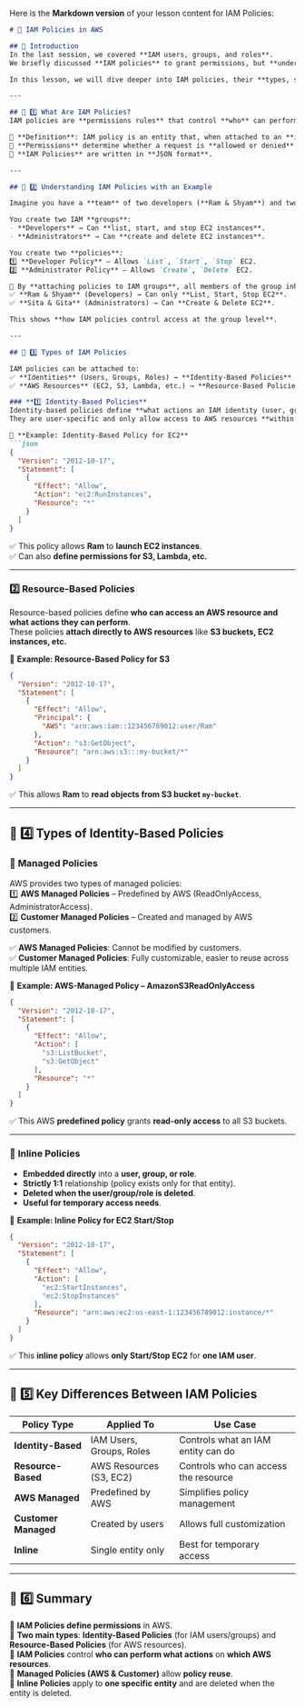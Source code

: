 Here is the **Markdown version** of your lesson content for IAM Policies:  

```markdown
# 🔐 IAM Policies in AWS

## 🎉 Introduction  
In the last session, we covered **IAM users, groups, and roles**.  
We briefly discussed **IAM policies** to grant permissions, but **understanding policies in-depth is crucial** for effectively managing IAM.

In this lesson, we will dive deeper into IAM policies, their **types, structure, and use cases**.

---

## 📌 1️⃣ What Are IAM Policies?  
IAM policies are **permissions rules** that control **who** can perform **what actions** on **which AWS resources**.  

🔹 **Definition**: IAM policy is an entity that, when attached to an **identity or resource**, defines **its permissions**.  
🔹 **Permissions** determine whether a request is **allowed or denied**.  
🔹 **IAM Policies** are written in **JSON format**.

---

## 📌 2️⃣ Understanding IAM Policies with an Example  

Imagine you have a **team** of two developers (**Ram & Shyam**) and two administrators (**Sita & Gita**).  

You create two IAM **groups**:  
- **Developers** → Can **list, start, and stop EC2 instances**.  
- **Administrators** → Can **create and delete EC2 instances**.  

You create two **policies**:  
1️⃣ **Developer Policy** – Allows `List`, `Start`, `Stop` EC2.  
2️⃣ **Administrator Policy** – Allows `Create`, `Delete` EC2.  

📜 By **attaching policies to IAM groups**, all members of the group inherit the permissions:  
✅ **Ram & Shyam** (Developers) → Can only **List, Start, Stop EC2**.  
✅ **Sita & Gita** (Administrators) → Can **Create & Delete EC2**.

This shows **how IAM policies control access at the group level**.

---

## 📌 3️⃣ Types of IAM Policies  

IAM policies can be attached to:  
✅ **Identities** (Users, Groups, Roles) → **Identity-Based Policies**  
✅ **AWS Resources** (EC2, S3, Lambda, etc.) → **Resource-Based Policies**  

### **1️⃣ Identity-Based Policies**  
Identity-based policies define **what actions an IAM identity (user, group, or role) can perform on AWS resources**.  
They are user-specific and only allow access to AWS resources **within the same AWS account**.

📜 **Example: Identity-Based Policy for EC2**  
```json
{
  "Version": "2012-10-17",
  "Statement": [
    {
      "Effect": "Allow",
      "Action": "ec2:RunInstances",
      "Resource": "*"
    }
  ]
}
```
✅ This policy allows **Ram** to **launch EC2 instances**.  
✅ Can also **define permissions for S3, Lambda, etc.**  

---

### **2️⃣ Resource-Based Policies**  
Resource-based policies define **who can access an AWS resource and what actions they can perform**.  
These policies **attach directly to AWS resources** like **S3 buckets, EC2 instances, etc.**  

📜 **Example: Resource-Based Policy for S3**  
```json
{
  "Version": "2012-10-17",
  "Statement": [
    {
      "Effect": "Allow",
      "Principal": {
        "AWS": "arn:aws:iam::123456789012:user/Ram"
      },
      "Action": "s3:GetObject",
      "Resource": "arn:aws:s3:::my-bucket/*"
    }
  ]
}
```
✅ This allows **Ram** to **read objects from S3 bucket `my-bucket`**.

---

## 📌 4️⃣ Types of Identity-Based Policies  

### 🔹 **Managed Policies**  
AWS provides two types of managed policies:  
1️⃣ **AWS Managed Policies** – Predefined by AWS (ReadOnlyAccess, AdministratorAccess).  
2️⃣ **Customer Managed Policies** – Created and managed by AWS customers.  

✅ **AWS Managed Policies**: Cannot be modified by customers.  
✅ **Customer Managed Policies**: Fully customizable, easier to reuse across multiple IAM entities.  

📜 **Example: AWS-Managed Policy – AmazonS3ReadOnlyAccess**  
```json
{
  "Version": "2012-10-17",
  "Statement": [
    {
      "Effect": "Allow",
      "Action": [
        "s3:ListBucket",
        "s3:GetObject"
      ],
      "Resource": "*"
    }
  ]
}
```
✅ This AWS **predefined policy** grants **read-only access** to all S3 buckets.  

---

### 🔹 **Inline Policies**  
- **Embedded directly** into a **user, group, or role**.  
- **Strictly 1:1** relationship (policy exists only for that entity).  
- **Deleted when the user/group/role is deleted**.  
- **Useful for temporary access needs**.  

📜 **Example: Inline Policy for EC2 Start/Stop**  
```json
{
  "Version": "2012-10-17",
  "Statement": [
    {
      "Effect": "Allow",
      "Action": [
        "ec2:StartInstances",
        "ec2:StopInstances"
      ],
      "Resource": "arn:aws:ec2:us-east-1:123456789012:instance/*"
    }
  ]
}
```
✅ This **inline policy** allows **only Start/Stop EC2** for **one IAM user**.

---

## 📌 5️⃣ Key Differences Between IAM Policies  

| Policy Type          | Applied To | Use Case |
|----------------------|-----------|----------|
| **Identity-Based**  | IAM Users, Groups, Roles | Controls what an IAM entity can do |
| **Resource-Based**  | AWS Resources (S3, EC2) | Controls who can access the resource |
| **AWS Managed**     | Predefined by AWS | Simplifies policy management |
| **Customer Managed** | Created by users | Allows full customization |
| **Inline**          | Single entity only | Best for temporary access |

---

## 📌 6️⃣ Summary  

🔹 **IAM Policies define permissions** in AWS.  
🔹 **Two main types**: **Identity-Based Policies** (for IAM users/groups) and **Resource-Based Policies** (for AWS resources).  
🔹 **IAM Policies** control **who can perform what actions** on **which AWS resources**.  
🔹 **Managed Policies (AWS & Customer)** allow **policy reuse**.  
🔹 **Inline Policies** apply to **one specific entity** and are deleted when the entity is deleted.  
